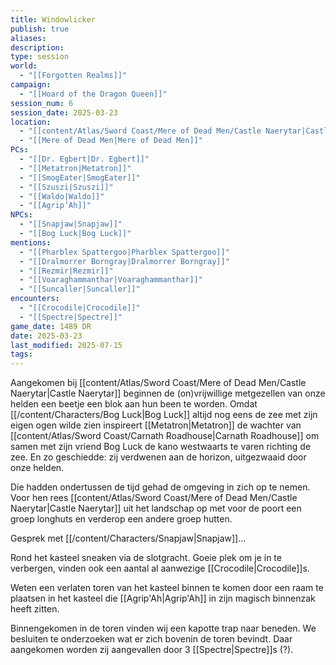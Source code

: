 ```yaml
---
title: Windowlicker
publish: true
aliases: 
description: 
type: session
world:
  - "[[Forgotten Realms]]"
campaign:
  - "[[Hoard of the Dragon Queen]]"
session_num: 6
session_date: 2025-03-23
location:
  - "[[content/Atlas/Sword Coast/Mere of Dead Men/Castle Naerytar|Castle Naerytar]]"
  - "[[Mere of Dead Men|Mere of Dead Men]]"
PCs:
  - "[[Dr. Egbert|Dr. Egbert]]"
  - "[[Metatron|Metatron]]"
  - "[[SmogEater|SmogEater]]"
  - "[[Szuszi|Szuszi]]"
  - "[[Waldo|Waldo]]"
  - "[[Agrip’Ah]]"
NPCs:
  - "[[Snapjaw|Snapjaw]]"
  - "[[Bog Luck|Bog Luck]]"
mentions:
  - "[[Pharblex Spattergoo|Pharblex Spattergoo]]"
  - "[[Dralmorrer Borngray|Dralmorrer Borngray]]"
  - "[[Rezmir|Rezmir]]"
  - "[[Voaraghammanthar|Voaraghammanthar]]"
  - "[[Suncaller|Suncaller]]"
encounters:
  - "[[Crocodile|Crocodile]]"
  - "[[Spectre|Spectre]]"
game_date: 1489 DR
date: 2025-03-23
last_modified: 2025-07-15
tags: 
---
```


Aangekomen bij [[content/Atlas/Sword Coast/Mere of Dead Men/Castle Naerytar|Castle Naerytar]] beginnen de (on)vrijwillige metgezellen van onze helden een beetje een blok aan hun been te worden. Omdat [[/content/Characters/Bog Luck|Bog Luck]] altijd nog eens de zee met zijn eigen ogen wilde zien inspireert [[Metatron|Metatron]] de wachter van [[content/Atlas/Sword Coast/Carnath Roadhouse|Carnath Roadhouse]] om samen met zijn vriend Bog Luck de kano westwaarts te varen richting de zee. En zo geschiedde: zij verdwenen aan de horizon, uitgezwaaid door onze helden. 

Die hadden ondertussen de tijd gehad de omgeving in zich op te nemen. Voor hen rees [[content/Atlas/Sword Coast/Mere of Dead Men/Castle Naerytar|Castle Naerytar]] uit het landschap op met voor de poort een groep longhuts en verderop een andere groep hutten. 

Gesprek met [[/content/Characters/Snapjaw|Snapjaw]]...

Rond het kasteel sneaken via de slotgracht. Goeie plek om je in te verbergen, vinden ook een aantal al aanwezige  [[Crocodile|Crocodile]]s.

Weten een verlaten toren van het kasteel binnen te komen door een raam te plaatsen in het kasteel die [[Agrip'Ah|Agrip'Ah]] in zijn magisch binnenzak heeft zitten.

Binnengekomen in de toren vinden wij een kapotte trap naar beneden. We besluiten te onderzoeken wat er zich bovenin de toren bevindt. Daar aangekomen worden zij aangevallen door 3 [[Spectre|Spectre]]s (?).